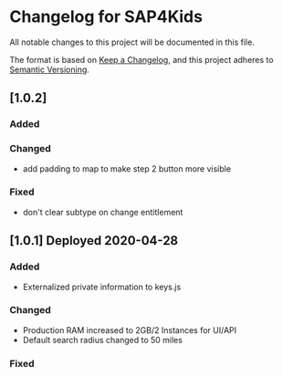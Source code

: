 # Changelog for SAP4Kids
All notable changes to this project will be documented in this file.

The format is based on [Keep a Changelog](https://keepachangelog.com/en/1.0.0/),
and this project adheres to [Semantic Versioning](https://semver.org/spec/v2.0.0.html).


## [1.0.2] 
### Added
### Changed
 - add padding to map to make step 2 button more visible
### Fixed
 - don't clear subtype on change entitlement

## [1.0.1] Deployed 2020-04-28
### Added
 - Externalized private information to keys.js
### Changed
 - Production RAM increased to 2GB/2 Instances for UI/API
 - Default search radius changed to 50 miles
### Fixed



